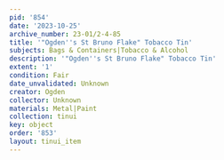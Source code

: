 ```yaml
---
pid: '854'
date: '2023-10-25'
archive_number: 23-01/2-4-85
title: '"Ogden''s St Bruno Flake" Tobacco Tin'
subjects: Bags & Containers|Tobacco & Alcohol
description: '"Ogden''s St Bruno Flake" Tobacco Tin'
extent: '1'
condition: Fair
date_unvalidated: Unknown
creator: Ogden
collector: Unknown
materials: Metal|Paint
collection: tinui
key: object
order: '853'
layout: tinui_item
---
```

